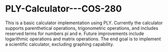 # PLY-Calculator---COS-280
This is a basic calculator implementation using PLY. Currently the calculator supports parenthetical operations, trigonometric operations, and includes reserved terms for numbers pi and e. Future improvements include logarithmic operations and matrix operations. The end goal is to implement a scientific calculator, excluding graphing capability.
